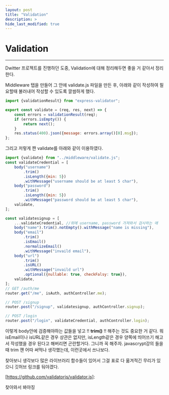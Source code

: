 ```yaml
---
layout: post
title: "Validation"
description: >
hide_last_modified: true
---
```


# Validation

---

Dwitter 프로젝트를 진행하던 도중, Validation에 대해 정리해두면 좋을 거 같아서 정리한다.

Middleware 탭을 만들어 그 안에 validate.js 파일을 만든 후, 아래와 같이 작성하여 필요할때 불러내어 작성할 수 있도록 깔쌈하게 했다.

```javascript
import {validationResult} from "express-validator";

export const validate = (req, res, next) => {
    const errors = validationResult(req);
    if (errors.isEmpty()) {
        return next();
    }
    res.status(400).json({message: errors.array()[0].msg});
};
```

그리고 저렇게 짠 validate를 아래와 같이 이용하였다. 

```javascript
import {validate} from "../middleware/validate.js";
const validateCredential = [
    body("username")
        .trim()
        .isLength({min: 5})
        .withMessage("username should be at least 5 char"),
    body("password")
        .trim()
        .isLength({min: 5})
        .withMessage("password should be at least 5 char"),
    validate,
];

const validatesignup = [
    ...validateCredential, //위에 username, password 가져와서 검사하는 애
    body("name").trim().notEmpty().withMessage("name is missing"),
    body("email")
        .trim()
        .isEmail()
        .normalizeEmail()
        .withMessage("invaild email"),
    body("url")
        .trim()
        .isURL()
        .withMessage("invaild url")
        .optional({nullable: true, checkFalsy: true}),
    validate,
];
// GET /auth/me
router.get("/me", isAuth, authController.me);

// POST /signup
router.post("/signup", validatesignup, authController.signup);

// POST /login
router.post("/login", validateCredential, authController.login);
```

이렇게 body안에 검증해야하는 값들을 넣고 !! **trim()** !! 해주는 것도 중요한 거 같다. 뭐 isEmail이나 isURL같은 경우 상관은 없지만, isLength같은 경우 양쪽에 띄어쓰기 해고서 작성했을 경우 된다고 해버리면 곤란할거다. 그니까 꼭 해주자. javascrypt강의 들을때 trim 쟨 어따 써먹나 생각했는데, 이런곳에서 쓰나보다.



찾아보니 생각보다 많은 라이브러리 함수들이 있어서 그걸 표로 다 옮겨적긴 무리가 있으니 깃허브 링크를 둬야겠다. 

[https://github.com/validatorjs/validator.js]: 

찾아와서 봐야징

